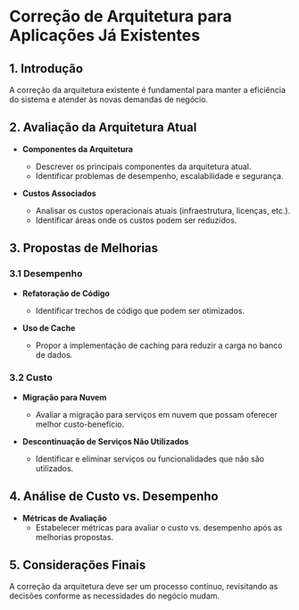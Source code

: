 # Correção de Arquitetura para Aplicações Já Existentes

## 1. Introdução
A correção da arquitetura existente é fundamental para manter a eficiência do sistema e atender às novas demandas de negócio.

## 2. Avaliação da Arquitetura Atual
- **Componentes da Arquitetura**
  - Descrever os principais componentes da arquitetura atual.
  - Identificar problemas de desempenho, escalabilidade e segurança.

- **Custos Associados**
  - Analisar os custos operacionais atuais (infraestrutura, licenças, etc.).
  - Identificar áreas onde os custos podem ser reduzidos.

## 3. Propostas de Melhorias
### 3.1 Desempenho
- **Refatoração de Código**
  - Identificar trechos de código que podem ser otimizados.
  
- **Uso de Cache**
  - Propor a implementação de caching para reduzir a carga no banco de dados.

### 3.2 Custo
- **Migração para Nuvem**
  - Avaliar a migração para serviços em nuvem que possam oferecer melhor custo-benefício.
  
- **Descontinuação de Serviços Não Utilizados**
  - Identificar e eliminar serviços ou funcionalidades que não são utilizados.

## 4. Análise de Custo vs. Desempenho
- **Métricas de Avaliação**
  - Estabelecer métricas para avaliar o custo vs. desempenho após as melhorias propostas.

## 5. Considerações Finais
A correção da arquitetura deve ser um processo contínuo, revisitando as decisões conforme as necessidades do negócio mudam.

